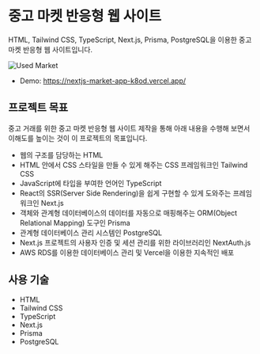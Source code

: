 # 중고 마켓 반응형 웹 사이트
HTML, Tailwind CSS, TypeScript, Next.js, Prisma, PostgreSQL을 이용한 중고 마켓 반응형 웹 사이트입니다.

![Used Market](https://github.com/sehyeongcho/nextjs-market-app/assets/124948262/2a23b6b6-ac4b-4ad0-8fb8-647d743d43e2)

- Demo: <a href="https://nextjs-market-app-k8od.vercel.app/" target="_blank">https://nextjs-market-app-k8od.vercel.app/</a>

## 프로젝트 목표
중고 거래를 위한 중고 마켓 반응형 웹 사이트 제작을 통해 아래 내용을 수행해 보면서 이해도를 높이는 것이 이 프로젝트의 목표입니다.
- 웹의 구조를 담당하는 HTML
- HTML 안에서 CSS 스타일을 만들 수 있게 해주는 CSS 프레임워크인 Tailwind CSS
- JavaScript에 타입을 부여한 언어인 TypeScript
- React의 SSR(Server Side Rendering)을 쉽게 구현할 수 있게 도와주는 프레임워크인 Next.js
- 객체와 관계형 데이터베이스의 데이터를 자동으로 매핑해주는 ORM(Object Relational Mapping) 도구인 Prisma
- 관계형 데이터베이스 관리 시스템인 PostgreSQL
- Next.js 프로젝트의 사용자 인증 및 세션 관리를 위한 라이브러리인 NextAuth.js
- AWS RDS를 이용한 데이터베이스 관리 및 Vercel을 이용한 지속적인 배포

## 사용 기술
- HTML
- Tailwind CSS
- TypeScript
- Next.js
- Prisma
- PostgreSQL
